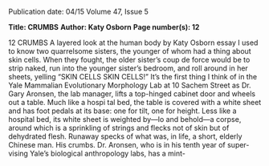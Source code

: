 Publication date: 04/15
Volume 47, Issue 5

**Title: CRUMBS**
**Author: Katy Osborn**
**Page number(s): 12**

12
CRUMBS 
A layered look at the human body 
by Katy Osborn 
essay
I 
used to know two quarrelsome sisters, the younger of 
whom had a thing about skin cells. When they fought, 
the older sister’s coup de force would be to strip naked, 
run into the younger sister’s bedroom, and roll around 
in her sheets, yelling “SKIN CELLS SKIN CELLS!” 
It’s the first thing I think of in the Yale Mammalian 
Evolutionary Morphology Lab at 10 Sachem Street as 
Dr. Gary Aronsen, the lab manager, lifts a top-hinged 
cabinet door and wheels out a table. Much like a hospi­
tal bed, the table is covered with a white sheet and has 
foot pedals at its base: one for tilt, one for height. Less 
like a hospital bed, its white sheet is weighted by—lo 
and behold—a corpse, around which is a sprinkling of 
strings and flecks not of skin but of dehydrated flesh. 
Runaway specks of what was, in life, a short, elderly 
Chinese man. His crumbs. 
Dr. Aronsen, who is in his tenth year of super­
vising Yale’s biological anthropology labs, has a mint-